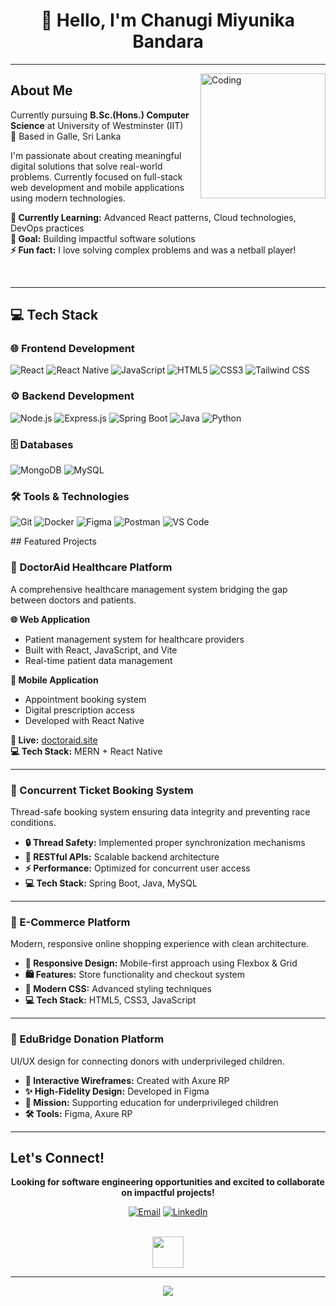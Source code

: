 <div align="center">

# 👋 Hello, I'm Chanugi Miyunika Bandara


</div>

---

<img align="right" alt="Coding" width="200" src="https://user-images.githubusercontent.com/74038190/221352975-94759904-aa4c-4032-a8ab-b546efb9c478.gif">

##  About Me

Currently pursuing **B.Sc.(Hons.) Computer Science** at University of Westminster (IIT)  
📍 Based in Galle, Sri Lanka

I'm passionate about creating meaningful digital solutions that solve real-world problems. Currently focused on full-stack web development and mobile applications using modern technologies.

**🌱 Currently Learning:** Advanced React patterns, Cloud technologies, DevOps practices  
**🎯 Goal:** Building impactful software solutions  
**⚡ Fun fact:** I love solving complex problems and was a netball player!

<br clear="right"/>

---

## 💻 Tech Stack

<div align="left">

### 🌐 Frontend Development
![React](https://img.shields.io/badge/React-20232A?style=for-the-badge&logo=react&logoColor=61DAFB)
![React Native](https://img.shields.io/badge/React_Native-20232A?style=for-the-badge&logo=react&logoColor=61DAFB)
![JavaScript](https://img.shields.io/badge/JavaScript-F7DF1E?style=for-the-badge&logo=javascript&logoColor=black)
![HTML5](https://img.shields.io/badge/HTML5-E34F26?style=for-the-badge&logo=html5&logoColor=white)
![CSS3](https://img.shields.io/badge/CSS3-1572B6?style=for-the-badge&logo=css3&logoColor=white)
![Tailwind CSS](https://img.shields.io/badge/Tailwind_CSS-38B2AC?style=for-the-badge&logo=tailwind-css&logoColor=white)

### ⚙️ Backend Development
![Node.js](https://img.shields.io/badge/Node.js-43853D?style=for-the-badge&logo=node.js&logoColor=white)
![Express.js](https://img.shields.io/badge/Express.js-404D59?style=for-the-badge)
![Spring Boot](https://img.shields.io/badge/Spring_Boot-6DB33F?style=for-the-badge&logo=spring-boot&logoColor=white)
![Java](https://img.shields.io/badge/Java-ED8B00?style=for-the-badge&logo=openjdk&logoColor=white)
![Python](https://img.shields.io/badge/Python-3776AB?style=for-the-badge&logo=python&logoColor=white)

### 🗄️ Databases
![MongoDB](https://img.shields.io/badge/MongoDB-4EA94B?style=for-the-badge&logo=mongodb&logoColor=white)
![MySQL](https://img.shields.io/badge/MySQL-00000F?style=for-the-badge&logo=mysql&logoColor=white)

### 🛠️ Tools & Technologies
![Git](https://img.shields.io/badge/Git-F05032?style=for-the-badge&logo=git&logoColor=white)
![Docker](https://img.shields.io/badge/Docker-2496ED?style=for-the-badge&logo=docker&logoColor=white)
![Figma](https://img.shields.io/badge/Figma-F24E1E?style=for-the-badge&logo=figma&logoColor=white)
![Postman](https://img.shields.io/badge/Postman-FF6C37?style=for-the-badge&logo=postman&logoColor=white)
![VS Code](https://img.shields.io/badge/Visual_Studio_Code-0078D4?style=for-the-badge&logo=visual%20studio%20code&logoColor=white)

</div>
## Featured Projects



### 🏥 DoctorAid Healthcare Platform
A comprehensive healthcare management system bridging the gap between doctors and patients.

**🌐 Web Application**
- Patient management system for healthcare providers
- Built with React, JavaScript, and Vite
- Real-time patient data management

**📱 Mobile Application**  
- Appointment booking system
- Digital prescription access
- Developed with React Native

**🔗 Live:** [doctoraid.site](https://doctoraid.site/)  
**💻 Tech Stack:** MERN + React Native

---

### 🎫 Concurrent Ticket Booking System
Thread-safe booking system ensuring data integrity and preventing race conditions.

- **🔒 Thread Safety:** Implemented proper synchronization mechanisms
- **🚀 RESTful APIs:** Scalable backend architecture
- **⚡ Performance:** Optimized for concurrent user access
- **💻 Tech Stack:** Spring Boot, Java, MySQL

---

### 🛒 E-Commerce Platform
Modern, responsive online shopping experience with clean architecture.

- **📱 Responsive Design:** Mobile-first approach using Flexbox & Grid
- **🛍️ Features:** Store functionality and checkout system
- **🎨 Modern CSS:** Advanced styling techniques
- **💻 Tech Stack:** HTML5, CSS3, JavaScript

---

### 🤝 EduBridge Donation Platform
UI/UX design for connecting donors with underprivileged children.

- **🎨 Interactive Wireframes:** Created with Axure RP
- **✨ High-Fidelity Design:** Developed in Figma
- **💝 Mission:** Supporting education for underprivileged children
- **🛠️ Tools:** Figma, Axure RP

---

## Let's Connect!

<div align="center">


**Looking for software engineering opportunities and excited to collaborate on impactful projects!**

[![Email](https://img.shields.io/badge/Email-D14836?style=for-the-badge&logo=gmail&logoColor=white)](mailto:chanugimiyunika@gmail.com)
[![LinkedIn](https://img.shields.io/badge/LinkedIn-0077B5?style=for-the-badge&logo=linkedin&logoColor=white)](https://linkedin.com/in/miyunika-bandara)

<br>

<img src="https://user-images.githubusercontent.com/74038190/212284087-bbe7e430-757e-4901-90bf-4cd2ce3e1852.gif" width="50">


</div>

---

<div align="center">
  <img src="https://capsule-render.vercel.app/api?type=waving&color=gradient&height=100&section=footer&width=100%" />
</div>
